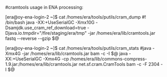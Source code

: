 #cramtools usage in ENA processing:

   [era@oy-ena-login-2 ~]$ cat /homes/era/tools/putils/cram_dump
   #! /bin/bash
   java  -XX:+UseSerialGC -Xmx10G
   -Dsamjdk.use_cram_ref_download=true
   -Djava.io.tmpdir="/fire/staging/era/tmp" -jar
   /homes/era/lib/cramtools.jar fastq --reverse --gzip $@

   [era@oy-ena-login-2 ~]$ cat /homes/era/tools/putils/cram_stats
   #java -Xmx4G -jar /homes/era/lib/cramtools.jar bam -c -I $@
   java -XX:+UseSerialGC -Xmx4G -cp
   /homes/era/lib/commons-compress-1.9.jar:/homes/era/lib/cramtools.jar
   net.sf.cram.CramTools bam -c -F 2304 -I $@ 

